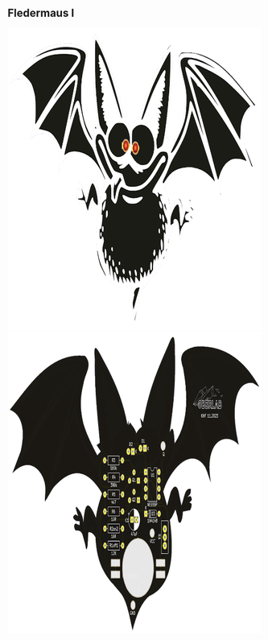 ## Fledermaus I

<img src="pic/FledermausI.png" height="600">  <img src="pic/FledermausI_B.png" height="600">
